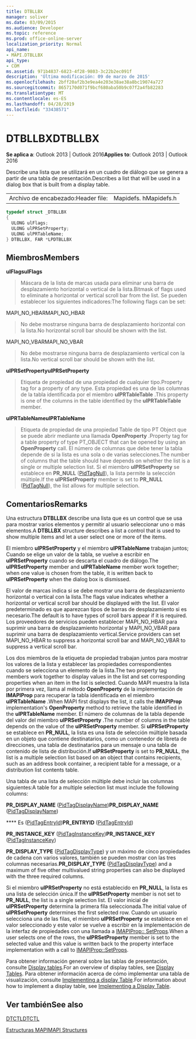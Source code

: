 ```yaml
---
title: DTBLLBX
manager: soliver
ms.date: 03/09/2015
ms.audience: Developer
ms.topic: reference
ms.prod: office-online-server
localization_priority: Normal
api_name:
- MAPI.DTBLLBX
api_type:
- COM
ms.assetid: 971b4837-6823-4f28-9803-3c22b2ec091f
description: 'Última modificación: 09 de marzo de 2015'
ms.openlocfilehash: 2bff20af2b3e9ea4e203e38ae38a8bc19074a727
ms.sourcegitcommit: 8657170d071f9bcf680aba50b9c07f2a4fb82283
ms.translationtype: MT
ms.contentlocale: es-ES
ms.lasthandoff: 04/28/2019
ms.locfileid: "33438571"
---
```

# <a name="dtbllbx"></a><span data-ttu-id="77e0b-103">DTBLLBX</span><span class="sxs-lookup"><span data-stu-id="77e0b-103">DTBLLBX</span></span>

  
  
<span data-ttu-id="77e0b-104">**Se aplica a**: Outlook 2013 | Outlook 2016</span><span class="sxs-lookup"><span data-stu-id="77e0b-104">**Applies to**: Outlook 2013 | Outlook 2016</span></span> 
  
<span data-ttu-id="77e0b-105">Describe una lista que se utilizará en un cuadro de diálogo que se genera a partir de una tabla de presentación.</span><span class="sxs-lookup"><span data-stu-id="77e0b-105">Describes a list that will be used in a dialog box that is built from a display table.</span></span>
  
|||
|:-----|:-----|
|<span data-ttu-id="77e0b-106">Archivo de encabezado:</span><span class="sxs-lookup"><span data-stu-id="77e0b-106">Header file:</span></span>  <br/> |<span data-ttu-id="77e0b-107">Mapidefs. h</span><span class="sxs-lookup"><span data-stu-id="77e0b-107">Mapidefs.h</span></span>  <br/> |
   
```cpp
typedef struct _DTBLLBX
{
  ULONG ulFlags;
  ULONG ulPRSetProperty;
  ULONG ulPRTableName;
} DTBLLBX, FAR *LPDTBLLBX

```

## <a name="members"></a><span data-ttu-id="77e0b-108">Miembros</span><span class="sxs-lookup"><span data-stu-id="77e0b-108">Members</span></span>

 <span data-ttu-id="77e0b-109">**ulFlags**</span><span class="sxs-lookup"><span data-stu-id="77e0b-109">**ulFlags**</span></span>
  
> <span data-ttu-id="77e0b-110">Máscara de la lista de marcas usada para eliminar una barra de desplazamiento horizontal o vertical de la lista.</span><span class="sxs-lookup"><span data-stu-id="77e0b-110">Bitmask of flags used to eliminate a horizontal or vertical scroll bar from the list.</span></span> <span data-ttu-id="77e0b-111">Se pueden establecer los siguientes indicadores:</span><span class="sxs-lookup"><span data-stu-id="77e0b-111">The following flags can be set:</span></span>
    
<span data-ttu-id="77e0b-112">MAPI_NO_HBAR</span><span class="sxs-lookup"><span data-stu-id="77e0b-112">MAPI_NO_HBAR</span></span> 
  
> <span data-ttu-id="77e0b-113">No debe mostrarse ninguna barra de desplazamiento horizontal con la lista.</span><span class="sxs-lookup"><span data-stu-id="77e0b-113">No horizontal scroll bar should be shown with the list.</span></span>
    
<span data-ttu-id="77e0b-114">MAPI_NO_VBAR</span><span class="sxs-lookup"><span data-stu-id="77e0b-114">MAPI_NO_VBAR</span></span> 
  
> <span data-ttu-id="77e0b-115">No debe mostrarse ninguna barra de desplazamiento vertical con la lista.</span><span class="sxs-lookup"><span data-stu-id="77e0b-115">No vertical scroll bar should be shown with the list.</span></span>
    
 <span data-ttu-id="77e0b-116">**ulPRSetProperty**</span><span class="sxs-lookup"><span data-stu-id="77e0b-116">**ulPRSetProperty**</span></span>
  
> <span data-ttu-id="77e0b-117">Etiqueta de propiedad de una propiedad de cualquier tipo.</span><span class="sxs-lookup"><span data-stu-id="77e0b-117">Property tag for a property of any type.</span></span> <span data-ttu-id="77e0b-118">Esta propiedad es una de las columnas de la tabla identificada por el miembro **ulPRTableTable** .</span><span class="sxs-lookup"><span data-stu-id="77e0b-118">This property is one of the columns in the table identified by the **ulPRTableTable** member.</span></span> 
    
 <span data-ttu-id="77e0b-119">**ulPRTableName**</span><span class="sxs-lookup"><span data-stu-id="77e0b-119">**ulPRTableName**</span></span>
  
> <span data-ttu-id="77e0b-120">Etiqueta de propiedad de una propiedad Table de tipo PT Object que se puede abrir mediante una llamada **OpenProperty** .</span><span class="sxs-lookup"><span data-stu-id="77e0b-120">Property tag for a table property of type PT_OBJECT that can be opened by using an **OpenProperty** call.</span></span> <span data-ttu-id="77e0b-121">El número de columnas que debe tener la tabla depende de si la lista es una sola o de varias selecciones.</span><span class="sxs-lookup"><span data-stu-id="77e0b-121">The number of columns that the table should have depends on whether the list is a single or multiple selection list.</span></span> <span data-ttu-id="77e0b-122">Si el miembro **ulPRSetProperty** se establece en **PR_NULL** ([PidTagNull](pidtagnull-canonical-property.md)), la lista permite la selección múltiple.</span><span class="sxs-lookup"><span data-stu-id="77e0b-122">If the **ulPRSetProperty** member is set to **PR_NULL** ([PidTagNull](pidtagnull-canonical-property.md)), the list allows for multiple selection.</span></span>
    
## <a name="remarks"></a><span data-ttu-id="77e0b-123">Comentarios</span><span class="sxs-lookup"><span data-stu-id="77e0b-123">Remarks</span></span>

<span data-ttu-id="77e0b-124">Una estructura **DTBLLBX** describe una lista que es un control que se usa para mostrar varios elementos y permitir al usuario seleccionar uno o más elementos.</span><span class="sxs-lookup"><span data-stu-id="77e0b-124">A **DTBLLBX** structure describes a list a control that is used to show multiple items and let a user select one or more of the items.</span></span> 
  
<span data-ttu-id="77e0b-125">El miembro **ulPRSetProperty** y el miembro **ulPRTableName** trabajan juntos; Cuando se elige un valor de la tabla, se vuelve a escribir en **ulPRSetProperty** cuando se descarta el cuadro de diálogo.</span><span class="sxs-lookup"><span data-stu-id="77e0b-125">The **ulPRSetProperty** member and **ulPRTableName** member work together; when one value is chosen from the table, it is written back to **ulPRSetProperty** when the dialog box is dismissed.</span></span> 
  
<span data-ttu-id="77e0b-126">El valor de marcas indica si se debe mostrar una barra de desplazamiento horizontal o vertical con la lista.</span><span class="sxs-lookup"><span data-stu-id="77e0b-126">The flags value indicates whether a horizontal or vertical scroll bar should be displayed with the list.</span></span> <span data-ttu-id="77e0b-127">El valor predeterminado es que aparezcan tipos de barras de desplazamiento si es necesario.</span><span class="sxs-lookup"><span data-stu-id="77e0b-127">The default is to have types of scroll bars appear if it is required.</span></span> <span data-ttu-id="77e0b-128">Los proveedores de servicios pueden establecer MAPI_NO_HBAR para suprimir una barra de desplazamiento horizontal y MAPI_NO_VBAR para suprimir una barra de desplazamiento vertical.</span><span class="sxs-lookup"><span data-stu-id="77e0b-128">Service providers can set MAPI_NO_HBAR to suppress a horizontal scroll bar and MAPI_NO_VBAR to suppress a vertical scroll bar.</span></span> 
  
<span data-ttu-id="77e0b-129">Los dos miembros de la etiqueta de propiedad trabajan juntos para mostrar los valores de la lista y establecer las propiedades correspondientes cuando se selecciona un elemento de la lista.</span><span class="sxs-lookup"><span data-stu-id="77e0b-129">The two property tag members work together to display values in the list and set corresponding properties when an item in the list is selected.</span></span> <span data-ttu-id="77e0b-130">Cuando MAPI muestra la lista por primera vez, llama al método **OpenProperty** de la implementación de **IMAPIProp** para recuperar la tabla identificada en el miembro **ulPRTableName** .</span><span class="sxs-lookup"><span data-stu-id="77e0b-130">When MAPI first displays the list, it calls the **IMAPIProp** implementation's **OpenProperty** method to retrieve the table identified in the **ulPRTableName** member.</span></span> <span data-ttu-id="77e0b-131">El número de columnas de la tabla depende del valor del miembro **ulPRSetProperty** .</span><span class="sxs-lookup"><span data-stu-id="77e0b-131">The number of columns in the table depends on the value of the **ulPRSetProperty** member.</span></span> <span data-ttu-id="77e0b-132">Si **ulPRSetProperty** se establece en **PR_NULL**, la lista es una lista de selección múltiple basada en un objeto que contiene destinatarios, como un contenedor de libreta de direcciones, una tabla de destinatarios para un mensaje o una tabla de contenido de lista de distribución.</span><span class="sxs-lookup"><span data-stu-id="77e0b-132">If **ulPRSetProperty** is set to **PR_NULL**, the list is a multiple selection list based on an object that contains recipients, such as an address book container, a recipient table for a message, or a distribution list contents table.</span></span> 
  
<span data-ttu-id="77e0b-133">Una tabla de una lista de selección múltiple debe incluir las columnas siguientes:</span><span class="sxs-lookup"><span data-stu-id="77e0b-133">A table for a multiple selection list must include the following columns:</span></span>
  
 <span data-ttu-id="77e0b-134">**PR_DISPLAY_NAME** ([PidTagDisplayName](pidtagdisplayname-canonical-property.md))</span><span class="sxs-lookup"><span data-stu-id="77e0b-134">**PR_DISPLAY_NAME** ([PidTagDisplayName](pidtagdisplayname-canonical-property.md))</span></span>
  
 <span data-ttu-id="77e0b-135">\*\*\*\* Es ([PidTagEntryId](pidtagentryid-canonical-property.md))</span><span class="sxs-lookup"><span data-stu-id="77e0b-135">**PR_ENTRYID** ([PidTagEntryId](pidtagentryid-canonical-property.md))</span></span>
  
 <span data-ttu-id="77e0b-136">**PR_INSTANCE_KEY** ([PidTagInstanceKey](pidtaginstancekey-canonical-property.md))</span><span class="sxs-lookup"><span data-stu-id="77e0b-136">**PR_INSTANCE_KEY** ([PidTagInstanceKey](pidtaginstancekey-canonical-property.md))</span></span>
  
 <span data-ttu-id="77e0b-137">**PR_DISPLAY_TYPE** ([PidTagDisplayType](pidtagdisplaytype-canonical-property.md)) y un máximo de cinco propiedades de cadena con varios valores, también se pueden mostrar con las tres columnas necesarias.</span><span class="sxs-lookup"><span data-stu-id="77e0b-137">**PR_DISPLAY_TYPE** ([PidTagDisplayType](pidtagdisplaytype-canonical-property.md)) and a maximum of five other multivalued string properties can also be displayed with the three required columns.</span></span> 
  
<span data-ttu-id="77e0b-138">Si el miembro **ulPRSetProperty** no está establecido en **PR_NULL**, la lista es una lista de selección única.</span><span class="sxs-lookup"><span data-stu-id="77e0b-138">If the **ulPRSetProperty** member is not set to **PR_NULL**, the list is a single selection list.</span></span> <span data-ttu-id="77e0b-139">El valor inicial de **ulPRSetProperty** determina la primera fila seleccionada.</span><span class="sxs-lookup"><span data-stu-id="77e0b-139">The initial value of **ulPRSetProperty** determines the first selected row.</span></span> <span data-ttu-id="77e0b-140">Cuando un usuario selecciona una de las filas, el miembro **ulPRSetProperty** se establece en el valor seleccionado y este valor se vuelve a escribir en la implementación de la interfaz de propiedades con una llamada a [IMAPIProp:: SetProps](imapiprop-setprops.md).</span><span class="sxs-lookup"><span data-stu-id="77e0b-140">When a user selects one of the rows, the **ulPRSetProperty** member is set to the selected value and this value is written back to the property interface implementation with a call to [IMAPIProp::SetProps](imapiprop-setprops.md).</span></span> 
  
<span data-ttu-id="77e0b-141">Para obtener información general sobre las tablas de presentación, consulte [Display tables](display-tables.md).</span><span class="sxs-lookup"><span data-stu-id="77e0b-141">For an overview of display tables, see [Display Tables](display-tables.md).</span></span> <span data-ttu-id="77e0b-142">Para obtener información acerca de cómo implementar una tabla de visualización, consulte [Implementing a display Table](display-table-implementation.md).</span><span class="sxs-lookup"><span data-stu-id="77e0b-142">For information about how to implement a display table, see [Implementing a Display Table](display-table-implementation.md).</span></span>
  
## <a name="see-also"></a><span data-ttu-id="77e0b-143">Ver también</span><span class="sxs-lookup"><span data-stu-id="77e0b-143">See also</span></span>



[<span data-ttu-id="77e0b-144">DTCTL</span><span class="sxs-lookup"><span data-stu-id="77e0b-144">DTCTL</span></span>](dtctl.md)


[<span data-ttu-id="77e0b-145">Estructuras MAPI</span><span class="sxs-lookup"><span data-stu-id="77e0b-145">MAPI Structures</span></span>](mapi-structures.md)

